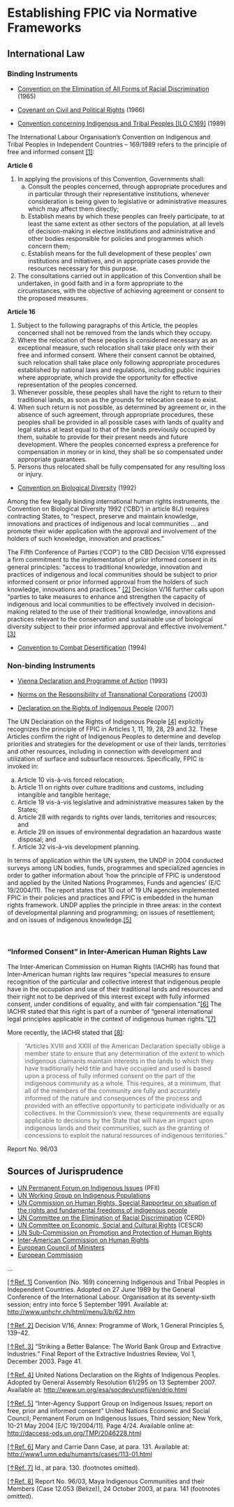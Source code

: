 # Establishing FPIC via Normative Frameworks

## International Law

### Binding Instruments

* <a href="http://www.ohchr.org/EN/ProfessionalInterest/Pages/CERD.aspx">Convention on the Elimination of All Forms of Racial Discrimination</a> (1965)

* <a href="http://www.ohchr.org/en/professionalinterest/pages/ccpr.aspx">Covenant on Civil and Political Rights</a> (1966)

* <a id="C169"></a><a href="http://www.ilo.org/dyn/normlex/en/f?p=1000:12100:0::NO::P12100_INSTRUMENT_ID:312314">Convention concerning Indigenous and Tribal Peoples [ILO C169]</a> (1989)

The International Labour Organisation’s Convention on Indigenous and Tribal Peoples in Independent Countries – 169/1989 refers to the principle of free and informed consent <a href="#ref,C169">[1]</a>:

**Article 6**

<ol type ="1">
<li>In applying the provisions of this Convention, Governments shall: 
<ol type ="a">
<li>Consult the peoples concerned, through appropriate procedures and in particular through their representative institutions, whenever consideration is being given to legislative or administrative measures which may affect them directly; 
<li>Establish means by which these peoples can freely participate, to at least the same extent as other sectors of the population, at all levels of decision-making in elective institutions and administrative and other bodies responsible for policies and programmes which concern them; 
<li>Establish means for the full development of these peoples' own institutions and initiatives, and in appropriate cases provide the resources necessary for this purpose. </li>
</ol><li>The consultations carried out in application of this Convention shall be undertaken, in good faith and in a form appropriate to the circumstances, with the objective of achieving agreement or consent to the proposed measures. 
</li></ol>

**Article 16**

<ol type="1">
<li>Subject to the following paragraphs of this Article, the peoples concerned shall not be removed from the lands which they occupy. 

<li>Where the relocation of these peoples is considered necessary as an exceptional measure, such relocation shall take place only with their free and informed consent. Where their consent cannot be obtained, such relocation shall take place only following appropriate procedures established by national laws and regulations, including public inquiries where appropriate, which provide the opportunity for effective representation of the peoples concerned. 
<li>Whenever possible, these peoples shall have the right to return to their traditional lands, as soon as the grounds for relocation cease to exist. 
<li>When such return is not possible, as determined by agreement or, in the absence of such agreement, through appropriate procedures, these peoples shall be provided in all possible cases with lands of quality and legal status at least equal to that of the lands previously occupied by them, suitable to provide for their present needs and future development. Where the peoples concerned express a preference for compensation in money or in kind, they shall be so compensated under appropriate guarantees. 
<li>Persons thus relocated shall be fully compensated for any resulting loss or injury. 
</li></ol>

* <a href="http://www.cbd.int/convention/text/">Convention on Biological Diversity</a> (1992)

Among the few legally binding international human rights instruments, the Convention on Biological Diversity 1992 (‘CBD’) in article 8(J) requires contracting States, to “respect, preserve and maintain knowledge, innovations and practices of indigenous and local communities ... and promote their wider application with the approval and involvement of the holders of such knowledge, innovation and practices.”

<a id="EI_review1"></a><a id="Decision_V/16"></a>The Fifth Conference of Parties (‘COP’) to the CBD Decision V/16 expressed a firm commitment to the implementation of prior informed consent in its general principles: “access to traditional knowledge, innovation and practices of indigenous and local communities should be subject to prior informed consent or prior informed approval from the holders of such knowledge, innovations and practices.” <a href="#ref,Decision_V/16">[2]</a> Decision V/16 further calls upon “parties to take measures to enhance and strengthen the capacity of  indigenous and local communities to be effectively involved in decision-making related to the use of their traditional knowledge, innovations and practices relevant to the conservation and sustainable use of biological diversity subject to their prior informed approval and effective involvement.” <a href="#ref,EI_review1">[3]</a>

* <a href="http://www.unccd.int/en/about-the-convention/Pages/Text-overview.aspx">Convention to Combat Desertification</a> (1994)

### Non-binding Instruments

* <a href="http://www.ohchr.org/en/professionalinterest/pages/vienna.aspx">Vienna Declaration and Programme of Action</a> (1993)

* <a href="http://www.unhcr.org/refworld/category,REFERENCE,UNSUBCOM,SESSIONALREPORT,,403f46ec4,0.html">Norms on the Responsibility of Transnational Corporations</a> (2003)

* <a id="UNDRIP"></a><a href="http://social.un.org/index/IndigenousPeoples/DeclarationontheRightsofIndigenousPeoples.aspx">Declaration on the Rights of Indigenous People</a> (2007)

The UN Declaration on the Rights of Indigenous People <a href="#ref,UNDRIP">[4]</a> explicitly recognizes the principle of FPIC in Articles 1, 11, 19, 28, 29 and 32. These Articles confirm the right of Indigenous Peoples to determine and develop priorities and strategies for the development or use of their lands, territories and other resources, including in connection with development and utilization of surface and subsurface resources. Specifically, FPIC is invoked in:

<ol type="a">
<li>Article 10 vis-à-vis forced relocation;
<li>Article 11 on rights over culture traditions and customs, including intangible and tangible heritage;
<li>Article 19 vis-à-vis legislative and administrative measures taken by the States;
<li>Article 28 with regards to rights over lands, territories and resources; and
<li>Article 29 on issues of environmental degradation an hazardous waste disposal; and
<li>Article 32 vis-à-vis development planning.
</li></ol>

<a id="Support_Group"></a>In terms of application within the UN system, the UNDP in 2004 conducted surveys among UN bodies, funds, programmes and specialized agencies in order to gather information about ‘how the principle of FPIC is understood and applied by the United Nations Programmes, Funds and agencies’ (E/C 19/2004/11). The report states that 10 out of 19 UN agencies implemented FPIC in their policies and practices and FPIC is embedded in the human rights framework. UNDP applies the principle in three areas: in the context of developmental planning and programming; on issues of resettlement; and on issues of indigenous knowledge.<a href="#ref,Support_Group">[5]</a>
<p> </p>

### “Informed Consent” in Inter-American Human Rights Law

<a id="Dann_case"></a><a id="Dann_case,2"></a>
The Inter-American Commission on Human Rights (IACHR) has found that Inter-American human rights law requires “special measures to ensure recognition of the particular and collective interest that indigenous people have in the occupation and use of their traditional lands and resources and their right not to be deprived of this interest except with fully informed consent, under conditions of equality, and with fair compensation.”<a href="#ref,Dann_case">[6]</a> The IACHR stated that this right is part of a number of “general international legal principles applicable in the context of indigenous human rights.”<a href="#ref,Dann_case,2">[7]</a>

<a id="Maya_case"></a>More recently, the IACHR stated that <a href="#ref,Maya_case">[8]</a>:

<blockquote>“Articles XVIII and XXIII of the American Declaration specially oblige a member state to ensure that any determination of the extent to which indigenous claimants maintain interests in the lands to which they have traditionally held title and have occupied and used is based upon a process of fully informed consent on the part of the indigenous community as a whole. This requires, at a minimum, that all of the members of the community are fully and accurately informed of the nature and consequences of the process and provided with an effective opportunity to participate individually or as collectives. In the Commission’s view, these requirements are equally applicable to decisions by the State that will have an impact upon indigenous lands and their communities, such as the granting of concessions to exploit the natural resources of indigenous territories.”</blockquote>

Report No. 96/03

## Sources of Jurisprudence

* <a href="http://social.un.org/index/IndigenousPeoples.aspx">UN Permanent Forum on Indigenous Issues</a> (PFII)
* <a href="http://www.iwgia.org/human-rights/un-mechanisms-and-processes/working-group-on-indigenous-populations">UN Working Group on Indigenous Populations</a>
* <a href="http://www.iwgia.org/human-rights/un-mechanisms-and-processes/un-special-rapporteur">UN Commission on Human Rights, Special Rapporteur on situation of the rights and fundamental freedoms of indigenous people</a>
* <a href="http://www2.ohchr.org/english/bodies/cerd/">UN Committee on the Elimination of Racial Discrimination</a> (CERD)
* <a href="http://www2.ohchr.org/english/bodies/cescr/">UN Committee on Economic, Social and Cultural Rights</a> (CESCR)
* <a href="http://www2.ohchr.org/english/bodies/subcom/index.htm">UN Sub-Commission on Promotion and Protection of Human Rights</a>
* <a href="http://www.oas.org/en/iachr/default.asp">Inter-American Commission on Human Rights</a>
* <a href="http://www.european-council.europa.eu/home-page.aspx?lang=en">European Council of Ministers</a>
* <a href="http://ec.europa.eu/index_en.htm">European Commission</a>



<!--
by Aaron Kyle Dennis
<span style="font-size:small;">Published 2011-Feb-16 on the [CCCS website](http://internal.crossculturalconsult.com/joomla/index.php/en/spotlight-on-fpic/defining-fpic);<br>re-published as a weblog on 2013-Nov-21.</span>
<span style="font-size:small;">&copy;Cross-Cultural Consulting Services, PLCC. 2011.</span>
<span style="font-size:small;">[Attribution; Share Alike](http://creativecommons.org/licenses/by-sa/3.0/us/)</span>
-->

...

<a href="#C169">[↑Ref. 1]</a><a id="ref,C169">&nbsp;</a>Convention (No. 169) concerning Indigenous and Tribal Peoples in Independent Countries. Adopted on 27 June 1989 by the General Conference of the International Labour. Organisation at its seventy-sixth session; entry into force 5 September 1991. Available at: http://www.unhchr.ch/html/menu3/b/62.htm

<a href="#Decision_V/16">[↑Ref. 2]</a><a id="ref,Decision_V/16">&nbsp;</a>Decision V/16, Annex: Programme of Work, 1 General Principles 5, 139–42.

<a href="#EI_review1">[↑Ref. 3]</a><a id="ref,EI_review1">&nbsp;</a>“Striking a Better Balance: The World Bank Group and Extractive Industries.” Final Report of the Extractive Industries Review, Vol 1, December 2003. Page 41.

<a href="#UNDRIP">[↑Ref. 4]</a><a id="ref,UNDRIP">&nbsp;</a>United Nations Declaration on the Rights of Indigenous Peoples. Adopted by General Assembly Resolution 61/295 on 13 September 2007. Available at: http://www.un.org/esa/socdev/unpfii/en/drip.html

<a href="#Support_Group">[↑Ref. 5]</a><a id="ref,Support_Group">&nbsp;</a>“Inter-Agency Support Group on Indigenous Issues; report on free, prior and informed consent” United Nations  Economic and Social Council; Permanent Forum on Indigenous Issues, Third session; New York, 10-21 May 2004 [E/C 19/2004/11]. Page 4/24. Available online at: http://daccess-ods.un.org/TMP/2046228.html

<a href="#Dann_case">[↑Ref. 6]</a><a id="ref,Dann_case">&nbsp;</a>Mary and Carrie Dann Case, at para. 131. Available at: http://www1.umn.edu/humanrts/cases/113-01.html 

<a href="#Dann_case,2">[↑Ref. 7]</a><a id="ref,Dann_case,2">&nbsp;</a>Id., at para. 130. (footnotes omitted).

<a href="#Maya_case">[↑Ref. 8]</a><a id="ref,Maya_case">&nbsp;</a>Report No. 96/03, Maya Indigenous Communities and their Members (Case 12.053 (Belize)), 24 October 2003, at para. 141 (footnotes omitted).


